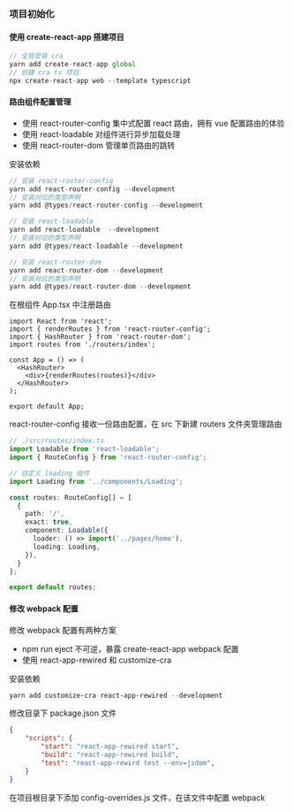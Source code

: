 ### 项目初始化

#### 使用 create-react-app 搭建项目

```js
// 全局安装 cra
yarn add create-react-app global
// 创建 cra ts 项目
npx create-react-app web --template typescript
```



#### 路由组件配置管理

- 使用 react-router-config 集中式配置 react 路由，拥有 vue 配置路由的体验
- 使用 react-loadable 对组件进行异步加载处理
- 使用 react-router-dom 管理单页路由的跳转

安装依赖

```js
// 安装 react-router-config
yarn add react-router-config --development
// 安装对应的类型声明
yarn add @types/react-router-config --development

// 安装 react-loadable 
yarn add react-loadable  --development
// 安装对应的类型声明
yarn add @types/react-loadable --development

// 安装 react-router-dom
yarn add react-router-dom --development
// 安装对应的类型声明
yarn add @types/react-router-dom --development
```



在根组件 App.tsx 中注册路由

```tsx
import React from 'react';
import { renderRoutes } from 'react-router-config';
import { HashRouter } from 'react-router-dom';
import routes from './routers/index';

const App = () => (
  <HashRouter>
    <div>{renderRoutes(routes)}</div>
  </HashRouter>
);

export default App;
```

react-router-config 接收一份路由配置，在 src 下新建 routers 文件夹管理路由

```ts
// ./src/routes/index.ts
import Loadable from 'react-loadable';
import { RouteConfig } from 'react-router-config';

// 自定义 loading 组件
import Loading from '../components/Loading';

const routes: RouteConfig[] = [
  {
    path: '/',
    exact: true,
    component: Loadable({
      loader: () => import('../pages/home'),
      loading: Loading,
    }),
  }
];

export default routes;

```



#### 修改 webpack 配置

修改 webpack 配置有两种方案

- npm run eject 不可逆，暴露 create-react-app webpack 配置
- 使用 react-app-rewired 和 customize-cra

安装依赖

```powershell
yarn add customize-cra react-app-rewired --development
```

修改目录下 package.json 文件

```json
{
	"scripts": {
        "start": "react-app-rewired start",
        "build": "react-app-rewired build",
        "test": "react-app-rewird test --env=jsdom",
    }
}
```

在项目根目录下添加 config-overrides.js 文件，在该文件中配置 webpack



